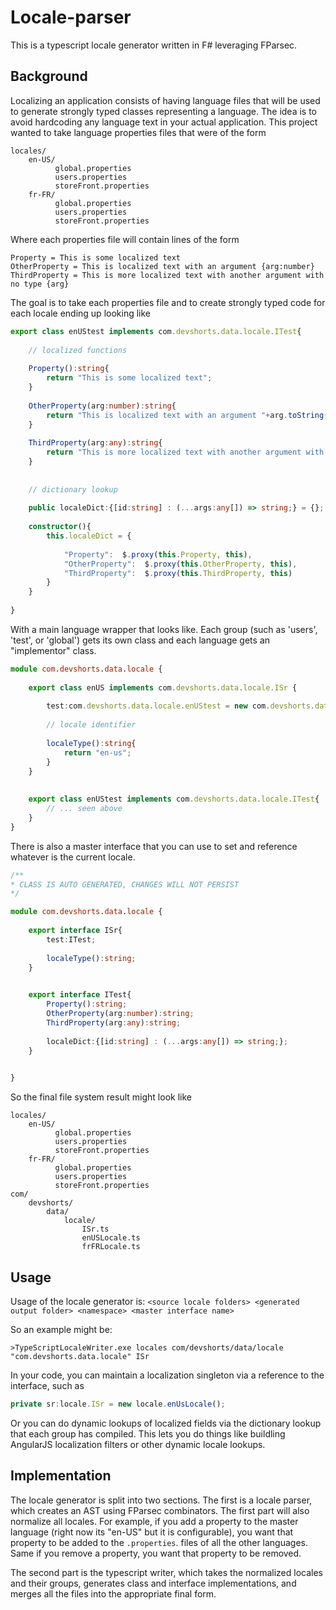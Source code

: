 Locale-parser
=============

This is a typescript locale generator written in F# leveraging FParsec.  

Background
----
Localizing an application consists of having language files that will be used to generate strongly typed classes representing a language. The idea is to avoid hardcoding any language text in your actual application.  This project wanted to take language properties files that were of the form

```
locales/
	en-US/
	      global.properties
	      users.properties
	      storeFront.properties
	fr-FR/
	      global.properties
	      users.properties
	      storeFront.properties
```

Where each properties file will contain lines of the form

```
Property = This is some localized text
OtherProperty = This is localized text with an argument {arg:number}
ThirdProperty = This is more localized text with another argument with no type {arg}
```

The goal is to take each properties file and to create strongly typed code for each locale ending up looking like

```ts
export class enUStest implements com.devshorts.data.locale.ITest{                         
                                                                                                 
    // localized functions                                                                       
                                                                                                 
    Property():string{                                                                           
        return "This is some localized text";                                                    
    }                                                                                            
                                                                                                 
    OtherProperty(arg:number):string{                                                            
        return "This is localized text with an argument "+arg.toString();                        
    }                                                                                            
                                                                                                 
    ThirdProperty(arg:any):string{                                                               
        return "This is more localized text with another argument with no type "+arg.toString(); 
    }                                                                                            
                                                                                                 
                                                                                                 
    // dictionary lookup                                                                         
                                                                                                 
    public localeDict:{[id:string] : (...args:any[]) => string;} = {};                           
                                                                                                 
    constructor(){                                                                               
        this.localeDict = {                                                                      
                                                                                                 
			"Property":  $.proxy(this.Property, this),                                                    
			"OtherProperty":  $.proxy(this.OtherProperty, this),                                          
			"ThirdProperty":  $.proxy(this.ThirdProperty, this)                                           
        }                                                                                        
    }                                                                                            
                                                                                                 
}  
```   

With a main language wrapper that looks like. Each group (such as 'users', 'test', or 'global') gets its own class and each language gets an "implementor" class. 

```ts
module com.devshorts.data.locale {                                                                             
                                                                                                                      
    export class enUS implements com.devshorts.data.locale.ISr {                                               
		     
		test:com.devshorts.data.locale.enUStest = new com.devshorts.data.locale.enUStest();                   
                                                                                                                      
        // locale identifier                                                                                          
                                                                                                                      
        localeType():string{                                                                                          
            return "en-us";                                                                                           
        }                                                                                                             
    }                                                                                                                 
                                                                                                                      
                                                                                                                      
    export class enUStest implements com.devshorts.data.locale.ITest{   
		// ... seen above                                   
	}      
}              
```                  

There is also a master interface that you can use to set and reference whatever is the current locale.

```ts
/**
* CLASS IS AUTO GENERATED, CHANGES WILL NOT PERSIST
*/

module com.devshorts.data.locale {
    
    export interface ISr{		
		test:ITest;
            
        localeType():string;
    }
  

    export interface ITest{
		Property():string;
		OtherProperty(arg:number):string;
		ThirdProperty(arg:any):string;
        
        localeDict:{[id:string] : (...args:any[]) => string;};
    }
    

}
```              

So the final file system result might look like

```     
locales/
	en-US/
	      global.properties
	      users.properties
	      storeFront.properties
	fr-FR/
	      global.properties
	      users.properties
	      storeFront.properties
com/
	devshorts/
		data/
			locale/
				ISr.ts
				enUSLocale.ts
				frFRLocale.ts
```                           

Usage
----

Usage of the locale generator is: ```<source locale folders> <generated output folder> <namespace> <master interface name>```

So an example might be:

```>TypeScriptLocaleWriter.exe locales com/devshorts/data/locale "com.devshorts.data.locale" ISr```

In your code, you can maintain a localization singleton via a reference to the interface, such as

```ts
private sr:locale.ISr = new locale.enUsLocale();
```

Or you can do dynamic lookups of localized fields via the dictionary lookup that each group has compiled. This lets you do things like buildling AngularJS localization filters or other dynamic locale lookups.
 


Implementation
---

The locale generator is split into two sections. The first is a locale parser, which creates an AST using FParsec combinators.  The first part will also normalize all locales. For example, if you add a property to the master language (right now its "en-US" but it is configurable), you want that property to be added to the `.properties`. files of all the other languages. Same if you remove a property, you want that property to be removed. 

The second part is the typescript writer, which takes the normalized locales and their groups, generates class and interface implementations, and merges all the files into the appropriate final form.
